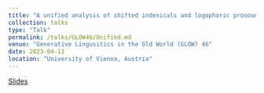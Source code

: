 ```yaml
---
title: "A unified analysis of shifted indexicals and logophoric pronouns"
collection: talks
type: "Talk"
permalink: /talks/GLOW46/Unified.md
venue: "Generative Lingusitics in the Old World (GLOW) 46"
date: 2023-04-11
location: "University of Vienna, Austria"
---
```


[Slides](./Blunier_GLOW_2023_talk.pdf)
